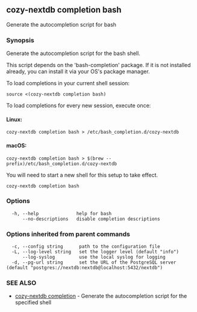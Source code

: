 ## cozy-nextdb completion bash

Generate the autocompletion script for bash

### Synopsis

Generate the autocompletion script for the bash shell.

This script depends on the 'bash-completion' package.
If it is not installed already, you can install it via your OS's package manager.

To load completions in your current shell session:

	source <(cozy-nextdb completion bash)

To load completions for every new session, execute once:

#### Linux:

	cozy-nextdb completion bash > /etc/bash_completion.d/cozy-nextdb

#### macOS:

	cozy-nextdb completion bash > $(brew --prefix)/etc/bash_completion.d/cozy-nextdb

You will need to start a new shell for this setup to take effect.


```
cozy-nextdb completion bash
```

### Options

```
  -h, --help              help for bash
      --no-descriptions   disable completion descriptions
```

### Options inherited from parent commands

```
  -c, --config string      path to the configuration file
  -L, --log-level string   set the logger level (default "info")
      --log-syslog         use the local syslog for logging
  -d, --pg-url string      set the URL of the PostgreSQL server (default "postgres://nextdb:nextdb@localhost:5432/nextdb")
```

### SEE ALSO

* [cozy-nextdb completion](cozy-nextdb_completion.md)	 - Generate the autocompletion script for the specified shell

